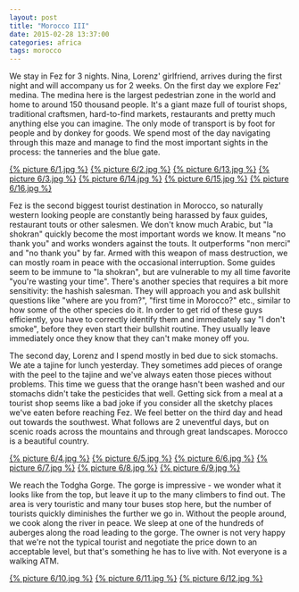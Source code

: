 ```yaml
---
layout: post
title: "Morocco III"
date: 2015-02-28 13:37:00
categories: africa
tags: morocco
---
```

We stay in Fez for 3 nights.
Nina, Lorenz' girlfriend, arrives during the first night and will accompany us for 2 weeks.
On the first day we explore Fez' medina.
The medina here is the largest pedestrian zone in the world and home to around 150 thousand people.
It's a giant maze full of tourist shops, traditional craftsmen, hard-to-find markets, restaurants and pretty much anything else you can imagine.
The only mode of transport is by foot for people and by donkey for goods.
We spend most of the day navigating through this maze and manage to find the most important sights in the process: the tanneries and the blue gate.

[1]: https://saschaeglau.com/upload/travel/6/1.jpg "Tanneries in Fez"
[2]: https://saschaeglau.com/upload/travel/6/2.jpg "Tanneries in Fez"
[13]: https://saschaeglau.com/upload/travel/6/13.jpg "Tanneries in Fez"
[3]: https://saschaeglau.com/upload/travel/6/3.jpg "The blue gate in Fez"
[14]: https://saschaeglau.com/upload/travel/6/14.jpg "Fez"
[15]: https://saschaeglau.com/upload/travel/6/15.jpg "Fez"
[16]: https://saschaeglau.com/upload/travel/6/16.jpg "Fez"
[{% picture 6/1.jpg %}][1]
[{% picture 6/2.jpg %}][2]
[{% picture 6/13.jpg %}][13]
[{% picture 6/3.jpg %}][3]
[{% picture 6/14.jpg %}][14]
[{% picture 6/15.jpg %}][15]
[{% picture 6/16.jpg %}][16]

Fez is the second biggest tourist destination in Morocco, so naturally western looking people are constantly being harassed by faux guides, restaurant touts or other salesmen.
We don't know much Arabic, but "la shokran" quickly become the most important words we know.
It means "no thank you" and works wonders against the touts.
It outperforms "non merci" and "no thank you" by far.
Armed with this weapon of mass destruction, we can mostly roam in peace with the occasional interruption.
Some guides seem to be immune to "la shokran", but are vulnerable to my all time favorite "you're wasting your time".
There's another species that requires a bit more sensitivity: the hashish salesman.
They will approach you and ask bullshit questions like "where are you from?", "first time in Morocco?" etc., similar to how some of the other species do it.
In order to get rid of these guys efficiently, you have to correctly identify them and immediately say "I don't smoke", before they even start their bullshit routine.
They usually leave immediately once they know that they can't make money off you.

The second day, Lorenz and I spend mostly in bed due to sick stomachs.
We ate a tajine for lunch yesterday.
They sometimes add pieces of orange with the peel to the tajine and we've always eaten those pieces without problems.
This time we guess that the orange hasn't been washed and our stomachs didn't take the pesticides that well.
Getting sick from a meal at a tourist shop seems like a bad joke if you consider all the sketchy places we've eaten before reaching Fez.
We feel better on the third day and head out towards the southwest.
What follows are 2 uneventful days, but on scenic roads across the mountains and through great landscapes.
Morocco is a beautiful country.

[4]: https://saschaeglau.com/upload/travel/6/4.jpg "Cedar forest"
[5]: https://saschaeglau.com/upload/travel/6/5.jpg "Way to the Todgha Gorge"
[6]: https://saschaeglau.com/upload/travel/6/6.jpg "Way to the Todgha Gorge"
[7]: https://saschaeglau.com/upload/travel/6/7.jpg "Way to the Todgha Gorge"
[8]: https://saschaeglau.com/upload/travel/6/8.jpg "Way to the Todgha Gorge"
[9]: https://saschaeglau.com/upload/travel/6/9.jpg "Way to the Todgha Gorge"
[{% picture 6/4.jpg %}][4]
[{% picture 6/5.jpg %}][5]
[{% picture 6/6.jpg %}][6]
[{% picture 6/7.jpg %}][7]
[{% picture 6/8.jpg %}][8]
[{% picture 6/9.jpg %}][9]

We reach the Todgha Gorge.
The gorge is impressive - we wonder what it looks like from the top, but leave it up to the many climbers to find out.
The area is very touristic and many tour buses stop here, but the number of tourists quickly diminishes the further we go in.
Without the people around, we cook along the river in peace.
We sleep at one of the hundreds of auberges along the road leading to the gorge.
The owner is not very happy that we're not the typical tourist and negotiate the price down to an acceptable level, but that's something he has to live with.
Not everyone is a walking ATM.

[10]: https://saschaeglau.com/upload/travel/6/10.jpg "Todgha Gorge"
[11]: https://saschaeglau.com/upload/travel/6/11.jpg "Todgha Gorge"
[12]: https://saschaeglau.com/upload/travel/6/12.jpg "Todgha Gorge"
[{% picture 6/10.jpg %}][10]
[{% picture 6/11.jpg %}][11]
[{% picture 6/12.jpg %}][12]
